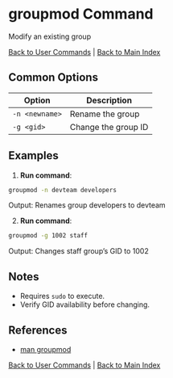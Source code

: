 # groupmod Command

Modify an existing group

[Back to User Commands](./index.md) | [Back to Main Index](../../README.md)

## Common Options

| Option | Description |
|--------|-------------|
| `-n <newname>` | Rename the group |
| `-g <gid>` | Change the group ID |

## Examples
1. **Run command**:
```bash
groupmod -n devteam developers
```
Output: Renames group developers to devteam

2. **Run command**:
```bash
groupmod -g 1002 staff
```
Output: Changes staff group’s GID to 1002


## Notes
- Requires `sudo` to execute.
- Verify GID availability before changing.

## References
- [man groupmod](https://man7.org/linux/man-pages/man8/groupmod.8.html)

[Back to User Commands](../index.md) | [Back to Main Index](../../README.md)